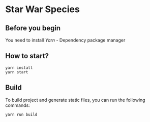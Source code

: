 # Star War Species

## Before you begin
You need to install *Yarn* - Dependency package manager

## How to start?

```
yarn install
yarn start
```

## Build

To build project and generate static files, you can run the following commands:

```
yarn run build
